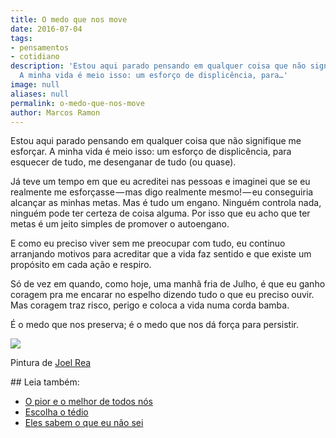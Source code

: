 ```yaml
---
title: O medo que nos move
date: 2016-07-04
tags:
- pensamentos
- cotidiano
description: 'Estou aqui parado pensando em qualquer coisa que não signifique me esforçar.
  A minha vida é meio isso: um esforço de displicência, para…'
image: null
aliases: null
permalink: o-medo-que-nos-move
author: Marcos Ramon
---
```

Estou aqui parado pensando em qualquer coisa que não signifique me esforçar. A minha vida é meio isso: um esforço de displicência, para esquecer de tudo, me desenganar de tudo (ou quase).

Já teve um tempo em que eu acreditei nas pessoas e imaginei que se eu realmente me esforçasse — mas digo realmente mesmo! — eu conseguiria alcançar as minhas metas. Mas é tudo um engano. Ninguém controla nada, ninguém pode ter certeza de coisa alguma. Por isso que eu acho que ter metas é um jeito simples de promover o autoengano.

E como eu preciso viver sem me preocupar com tudo, eu continuo arranjando motivos para acreditar que a vida faz sentido e que existe um propósito em cada ação e respiro.

Só de vez em quando, como hoje, uma manhã fria de Julho, é que eu ganho coragem pra me encarar no espelho dizendo tudo o que eu preciso ouvir. Mas coragem traz risco, perigo e coloca a vida numa corda bamba.

É o medo que nos preserva; é o medo que nos dá força para persistir.

<img src="/assets/img/o-medo-que-nos move-medium.png">

Pintura de [Joel Rea](http://www.joelrea.com.au/)


<div class="leia-tambem" markdown="1">
## Leia também:

- <a href="/o-pior-e-o-melhor-de-todos-nos">O pior e o melhor de todos nós</a>
- <a href="/escolha-o-tedio">Escolha o tédio</a>
- <a href="/eles-sabem-o-que-eu-nao-sei">Eles sabem o que eu não sei</a>
</div>